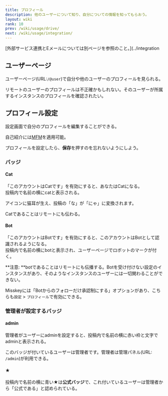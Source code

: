 ```yaml
---
title: プロフィール
description: 他のユーザーについて知り、自分についての情報を知ってもらおう。
layout: wiki
rank: 10
prev: /wiki/usage/drive/
next: /wiki/usage/integration/
---
```

[外部サービス連携とEメールについては別ページを参照のこと。](../integration

## ユーザーページ
ユーザーページ(URL:`/@user`)で自分や他のユーザーのプロフィールを見られる。

リモートのユーザーのプロフィールは不正確かもしれない。そのユーザーが所属するインスタンスのプロフィールを確認されたい。

## プロフィール設定
設定画面で自分のプロフィールを編集することができる。

自己紹介には[MFM](../mfm/)を適用可能。

プロフィールを設定したら、**保存**を押すのを忘れないようにしよう。

### バッジ
#### Cat
「このアカウントはCatです」を有効にすると、あなたはCatになる。  
投稿内で名前の横にcatと表示される。

アイコンに猫耳が生え、投稿の「な」が「にゃ」に変換されます。

Catであることはリモートにも伝わる。

#### Bot
「このアカウントはBotです」を有効にすると、このアカウントはBotとして認識されるようになる。  
投稿内で名前の横にbotと表示され、ユーザーページでロボットのマークが付く。

**注意: **botであることはリモートにも伝播する。Botを受け付けない設定のインスタンスがあり、そのようなインスタンスのユーザーには一切関わることができない。

Misskeyには「Botからのフォローだけ承認制にする」オプションがあり、こちらも`設定` > `プロフィール`で有効にできる。

### 管理者が設定するバッジ
#### admin
管理者がユーザーにadminを設定すると、投稿内で名前の横に赤い枠と文字でadminと表示される。

このバッジが付いているユーザーは管理者です。管理者は管理パネル(URL: `/admin`)が利用できる。

#### ★
投稿内で名前の横に青い★は**公式バッジ**で、これ付いているユーザーは管理者から「公式である」と認められている。